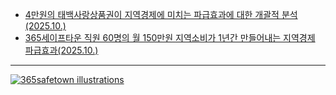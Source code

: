 * [4만원의 태백사랑상품권이 지역경제에 미치는 파급효과에 대한 개괄적 분석(2025.10.)](20251006_economic_impact_of_40000_taebaek_gift_certificate.md)
* [365세이프타운 직원 60명의 월 150만원 지역소비가 1년간 만들어내는 지역경제 파급효과(2025.10.)](20251006_annual_economic_impact_of_safetown_employee_local_spending.md)

---

[![365safetown illustrations](https://upload.wikimedia.org/wikipedia/commons/thumb/a/ac/365safetown_illustration_night_%EB%B0%A4%28%EC%88%98%EC%A0%95%29.jpg/512px-365safetown_illustration_night_%EB%B0%A4%28%EC%88%98%EC%A0%95%29.jpg?20250930233257)](https://commons.wikimedia.org/wiki/File:365safetown_illustration_night_%EB%B0%A4(%EC%88%98%EC%A0%95).jpg "Choikwangmo25, CC0, via Wikimedia Commons")
